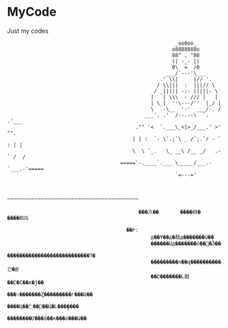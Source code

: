 # MyCode
Just my codes












                                                           _oo0oo_
                                                          o8888888o
                                                          88" . "88
                                                          (| -_- |)
                                                          0\  =  /0
                                                        ___/`---'\___
                                                      .' \\|     |// '.
                                                     / \\|||  :  |||// \
                                                    / _||||| -:- |||||- \
                                                   |   | \\\  - /// |   |
                                                   | \_|  ''\---/''  |_/ |
                                                   \  .-\__  '-'  ___/-. /
                                                 ___'. .'  /--.--\  `. .'___
                                              ."" '<  `.___\_<|>_/___.' >' "".
                                             | | :  `- \`.;`\ _ /`;.`/ - ` : | |
                                             \  \ `_.   \_ __\ /__ _/   .-` /  /
                                         =====`-.____`.___ \_____/___.-`___.-'=====
                                                           `=---='


                                         ~~~~~~~~~~~~~~~~~~~~~~~~~~~~~~~~~~~~~~~~~~~

                                               ���汣��       ����崻�     ����BUG

                                           ��Ի:  
                                                   д��¥��д�ּ䣬д�ּ������Ա��  
                                                   ������Աд�������ó��򻻾�Ǯ��  
                                                   ����ֻ�����������������������ߣ�  
                                                   ���������ո��գ����������긴�ꡣ  
                                                   ��Ը�������Լ䣬��Ը�Ϲ��ϰ�ǰ��  
                                                   ���۱�������Ȥ���������г���Ա��  
                                                   ����Ц��߯��񲣬��Ц�Լ���̫����  
                                                   ��������Ư���ã��ĸ���ó���Ա��




